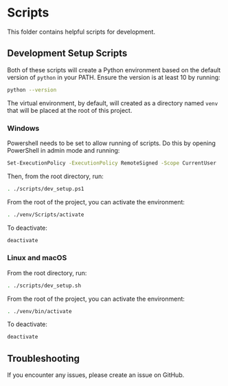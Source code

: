 # Scripts

This folder contains helpful scripts for development.

## Development Setup Scripts

Both of these scripts will create a Python environment based on the default version of `python` in your PATH. Ensure the version is at least 10 by running:

```bash
python --version
```

The virtual environment, by default, will created as a directory named `venv` that will be placed at the root of this project.

### Windows

Powershell needs to be set to allow running of scripts. Do this by opening PowerShell in admin mode and running:

```bash
Set-ExecutionPolicy -ExecutionPolicy RemoteSigned -Scope CurrentUser
```

Then, from the root directory, run:

```bash
. ./scripts/dev_setup.ps1
```

From the root of the project, you can activate the environment:

```bash
. ./venv/Scripts/activate
```

To deactivate:

```bash
deactivate
```

### Linux and macOS

From the root directory, run:

```bash
. ./scripts/dev_setup.sh
```

From the root of the project, you can activate the environment:

```bash
. ./venv/bin/activate
```

To deactivate:

```bash
deactivate
```

## Troubleshooting

If you encounter any issues, please create an issue on GitHub.